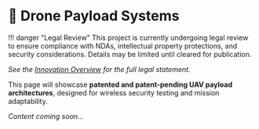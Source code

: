 # 🚁 **Drone Payload Systems**

!!! danger "Legal Review"
    This project is currently undergoing legal review to ensure compliance with NDAs, intellectual property protections, and security considerations. Details may be limited until cleared for publication.  

*See the [Innovation Overview](../innovation/index.md) for the full legal statement.*


This page will showcase **patented and patent-pending UAV payload architectures**, designed for wireless security testing and mission adaptability.  

_Content coming soon..._
